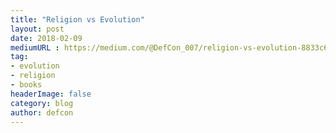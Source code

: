```yaml
---
title: "Religion vs Evolution"
layout: post
date: 2018-02-09
mediumURL : https://medium.com/@DefCon_007/religion-vs-evolution-8833c6698397?source=rss-ffc6d65d7566------2
tag:
- evolution 
- religion 
- books
headerImage: false
category: blog
author: defcon
---
```

        